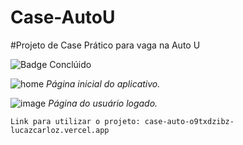 # Case-AutoU
#Projeto de Case Prático para vaga na Auto U

![Badge Conclúido](https://img.shields.io/static/v1?label=STATUS&message=CONCLUÍDO&color=green&style=flat-square)

![home](https://user-images.githubusercontent.com/113362701/201491348-e02d1bdd-9e3d-4a10-a13e-c031d365f8d9.png)
*Página inicial do aplicativo.*

![image](https://user-images.githubusercontent.com/113362701/201491410-68d33e51-2aa8-4538-bbb5-d0b4334b28af.png)
*Página do usuário logado.*


```
Link para utilizar o projeto: case-auto-o9txdzibz-lucazcarloz.vercel.app
```
